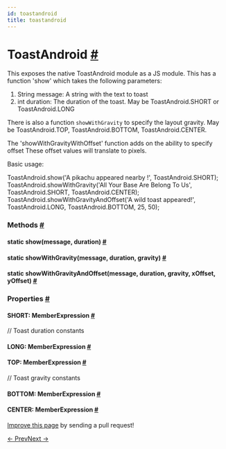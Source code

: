 ```yaml
---
id: toastandroid
title: toastandroid
---
```

<a id="content"></a><h1><a class="anchor" name="toastandroid"></a>ToastAndroid <a class="hash-link" href="docs/toastandroid.html#toastandroid">#</a></h1><div><div><p>This exposes the native ToastAndroid module as a JS module. This has a function 'show'
which takes the following parameters:</p><ol><li>String message: A string with the text to toast</li><li>int duration: The duration of the toast. May be ToastAndroid.SHORT or ToastAndroid.LONG</li></ol><p>There is also a function <code>showWithGravity</code> to specify the layout gravity. May be
ToastAndroid.TOP, ToastAndroid.BOTTOM, ToastAndroid.CENTER.</p><p>The 'showWithGravityWithOffset' function adds on the ability to specify offset
These offset values will translate to pixels.</p><p>Basic usage:</p><div class="prism language-javascript">ToastAndroid<span class="token punctuation">.</span><span class="token function">show</span><span class="token punctuation">(</span><span class="token string">'A pikachu appeared nearby !'</span><span class="token punctuation">,</span> ToastAndroid<span class="token punctuation">.</span>SHORT<span class="token punctuation">)</span><span class="token punctuation">;</span>
ToastAndroid<span class="token punctuation">.</span><span class="token function">showWithGravity</span><span class="token punctuation">(</span><span class="token string">'All Your Base Are Belong To Us'</span><span class="token punctuation">,</span> ToastAndroid<span class="token punctuation">.</span>SHORT<span class="token punctuation">,</span> ToastAndroid<span class="token punctuation">.</span>CENTER<span class="token punctuation">)</span><span class="token punctuation">;</span>
ToastAndroid<span class="token punctuation">.</span><span class="token function">showWithGravityAndOffset</span><span class="token punctuation">(</span><span class="token string">'A wild toast appeared!'</span><span class="token punctuation">,</span> ToastAndroid<span class="token punctuation">.</span>LONG<span class="token punctuation">,</span> ToastAndroid<span class="token punctuation">.</span>BOTTOM<span class="token punctuation">,</span> <span class="token number">25</span><span class="token punctuation">,</span> <span class="token number">50</span><span class="token punctuation">)</span><span class="token punctuation">;</span></div></div><span><h3><a class="anchor" name="methods"></a>Methods <a class="hash-link" href="docs/toastandroid.html#methods">#</a></h3><div class="props"><div class="prop"><h4 class="methodTitle"><a class="anchor" name="show"></a><span class="methodType">static </span>show<span class="methodType">(message, duration)</span> <a class="hash-link" href="docs/toastandroid.html#show">#</a></h4></div><div class="prop"><h4 class="methodTitle"><a class="anchor" name="showwithgravity"></a><span class="methodType">static </span>showWithGravity<span class="methodType">(message, duration, gravity)</span> <a class="hash-link" href="docs/toastandroid.html#showwithgravity">#</a></h4></div><div class="prop"><h4 class="methodTitle"><a class="anchor" name="showwithgravityandoffset"></a><span class="methodType">static </span>showWithGravityAndOffset<span class="methodType">(message, duration, gravity, xOffset, yOffset)</span> <a class="hash-link" href="docs/toastandroid.html#showwithgravityandoffset">#</a></h4></div></div></span><span><h3><a class="anchor" name="properties"></a>Properties <a class="hash-link" href="docs/toastandroid.html#properties">#</a></h3><div class="props"><div class="prop"><h4 class="propTitle"><a class="anchor" name="short"></a>SHORT<span class="propType">: MemberExpression</span> <a class="hash-link" href="docs/toastandroid.html#short">#</a></h4><div><p>// Toast duration constants</p></div></div><div class="prop"><h4 class="propTitle"><a class="anchor" name="long"></a>LONG<span class="propType">: MemberExpression</span> <a class="hash-link" href="docs/toastandroid.html#long">#</a></h4></div><div class="prop"><h4 class="propTitle"><a class="anchor" name="top"></a>TOP<span class="propType">: MemberExpression</span> <a class="hash-link" href="docs/toastandroid.html#top">#</a></h4><div><p>// Toast gravity constants</p></div></div><div class="prop"><h4 class="propTitle"><a class="anchor" name="bottom"></a>BOTTOM<span class="propType">: MemberExpression</span> <a class="hash-link" href="docs/toastandroid.html#bottom">#</a></h4></div><div class="prop"><h4 class="propTitle"><a class="anchor" name="center"></a>CENTER<span class="propType">: MemberExpression</span> <a class="hash-link" href="docs/toastandroid.html#center">#</a></h4></div></div></span></div><p class="edit-page-block"><a target="_blank" href="https://github.com/facebook/react-native/blob/master/Libraries/Components/ToastAndroid/ToastAndroid.android.js">Improve this page</a> by sending a pull request!</p><div class="docs-prevnext"><a class="docs-prev" href="docs/timepickerandroid.html#content">← Prev</a><a class="docs-next" href="docs/vibration.html#content">Next →</a></div>